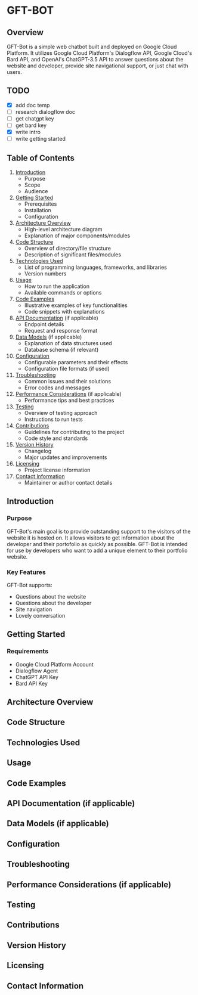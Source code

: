 # GFT-BOT

## Overview

GFT-Bot is a simple web chatbot built and deployed on Google Cloud Platform. It utilizes Google Cloud Platform's Dialogflow API, Google Cloud's Bard API, and OpenAI's ChatGPT-3.5 API to answer questions about the website and developer, provide site navigational support, or just chat with users.

## TODO

- [x] add doc temp
- [ ] research dialogflow doc
- [ ] get chatgpt key
- [ ] get bard key
- [x] write intro
- [ ] write getting started

## Table of Contents

   1. [Introduction](#introduction)
      - Purpose
      - Scope
      - Audience
   1. [Getting Started](#getting-started)
      - Prerequisites
      - Installation
      - Configuration
   1. [Architecture Overview](#architecture-overview)
      - High-level architecture diagram
      - Explanation of major components/modules
   1. [Code Structure](#code-structure)
      - Overview of directory/file structure
      - Description of significant files/modules
   1. [Technologies Used](#technologies-used)
      - List of programming languages, frameworks, and libraries
      - Version numbers
   1. [Usage](#usage)
      - How to run the application
      - Available commands or options
   1. [Code Examples](#code-examples)
      - Illustrative examples of key functionalities
      - Code snippets with explanations
   1. [API Documentation](#api-documentation-if-applicable) (if applicable)
      - Endpoint details
      - Request and response format
   1. [Data Models](#data-models-if-applicable) (if applicable)
      - Explanation of data structures used
      - Database schema (if relevant)
   1. [Configuration](#configuration)
      - Configurable parameters and their effects
      - Configuration file formats (if used)
   1. [Troubleshooting](#troubleshooting)
      - Common issues and their solutions
      - Error codes and messages
   1. [Performance Considerations](#performance-considerations-if-applicable) (if applicable)
      - Performance tips and best practices
   1. [Testing](#testing)
      - Overview of testing approach
      - Instructions to run tests
   1. [Contributions](#contributions)
      - Guidelines for contributing to the project
      - Code style and standards
   1. [Version History](#version-history)
      - Changelog
      - Major updates and improvements
   1. [Licensing](#licensing)
      - Project license information
   1. [Contact Information](#contact-information)
      - Maintainer or author contact details

## Introduction

<!--
Provide a brief introduction to the project, outlining its purpose, scope, and target audience. Mention the key features and benefits of the project.
-->
### Purpose

GFT-Bot's main goal is to provide outstanding support to the visitors of the website it is hosted on. It allows visitors to get information about the developer and their portofolio as quickly as possible. GFT-Bot is intended for use by developers who want to add a unique element to their portfolio website.

### Key Features

GFT-Bot supports:

- Questions about the website
- Questions about the developer
- Site navigation
- Lovely conversation

## Getting Started

<!--
This section should cover the steps required to set up and run the project locally. Include information on any dependencies or prerequisites needed, along with installation and configuration instructions.
-->

### Requirements

- Google Cloud Platform Account
- Dialogflow Agent
- ChatGPT API Key
- Bard API Key

## Architecture Overview

<!--
Present a high-level overview of the project's architecture. Include a diagram illustrating the major components and their interactions.
-->

## Code Structure

<!--
Explain the organization of the project's codebase. Describe the purpose and responsibilities of significant files or modules.
-->

## Technologies Used

<!--
List the programming languages, frameworks, libraries, and tools used in the project, along with their respective versions.
-->

## Usage

<!--
Provide instructions on how to use the application. Include details on available commands, options, and parameters.
-->

## Code Examples

<!--
Offer code snippets and examples to illustrate key functionalities or demonstrate usage.
-->

## API Documentation (if applicable)

<!--
If the project exposes an API, provide detailed documentation for each endpoint, including request and response formats.
-->

## Data Models (if applicable)

<!--
If the project involves databases or data models, describe the structure of the data and database schema.
-->

## Configuration

<!--
Explain any configuration options available to customize the project's behavior.
-->

## Troubleshooting

<!--
Address common issues that users may encounter and provide solutions to resolve them.
-->

## Performance Considerations (if applicable)

<!--
Highlight performance-related considerations and provide tips for optimizing the application.
-->

## Testing

<!--
Explain the approach to testing the project and provide instructions to run tests.
-->

## Contributions

<!--
Specify guidelines for contributing to the project, including coding standards and how to submit changes.
-->

## Version History

<!--
Keep track of major updates, improvements, and bug fixes in the version history or changelog.
-->

## Licensing

<!--
Specify the license under which the project is distributed.
-->

## Contact Information

<!--
Provide contact details for the maintainer or author of the project.
-->